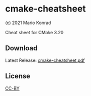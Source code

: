 # cmake-cheatsheet

(c) 2021 Mario Konrad

Cheat sheet for CMake 3.20

## Download

Latest Release: [cmake-cheatsheet.pdf](https://github.com/mariokonrad/cmake-cheatsheet/releases/download/v2.0/cmake-cheatsheet.pdf)


## License

[CC-BY](https://creativecommons.org/licenses/by/4.0/)

